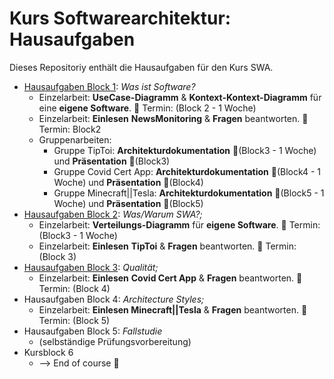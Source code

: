 # Kurs Softwarearchitektur: Hausaufgaben
Dieses Repositoriy enthält die Hausaufgaben für den Kurs SWA.

- [Hausaufgaben Block 1](/block1.md): *Was ist Software?*
  - Einzelarbeit: **UseCase-Diagramm** & **Kontext-Kontext-Diagramm** für eine **eigene Software**. :calendar: Termin: (Block 2 - 1 Woche)
  - Einzelarbeit: **Einlesen** **NewsMonitoring** & **Fragen** beantworten. :calendar: Termin: Block2
  - Gruppenarbeiten:
    - Gruppe TipToi: **Architekturdokumentation** :calendar:(Block3 - 1 Woche) und **Präsentation** :calendar:(Block3)
    - Gruppe Covid Cert App: **Architekturdokumentation** :calendar:(Block4 - 1 Woche) und **Präsentation** :calendar:(Block4)
    - Gruppe Minecraft||Tesla: **Architekturdokumentation** :calendar:(Block5 - 1 Woche) und **Präsentation** :calendar:(Block5)
- [Hausaufgaben Block 2](/block2.md): *Was/Warum SWA?;* 
  - Einzelarbeit: **Verteilungs-Diagramm** für **eigene Software**. :calendar: Termin: (Block3 - 1 Woche)
  - Einzelarbeit: **Einlesen** **TipToi** & **Fragen** beantworten. :calendar: Termin: (Block 3)
- [Hausaufgaben Block 3](/block3.md): *Qualität;*
  - Einzelarbeit: **Einlesen** **Covid Cert App** & **Fragen** beantworten. :calendar: Termin: (Block 4)
- Hausaufgaben Block 4: *Architecture Styles;*
  - Einzelarbeit: **Einlesen Minecraft||Tesla** & **Fragen** beantworten. :calendar: Termin: (Block 5)
- Hausaufgaben Block 5: *Fallstudie* 
  - (selbständige Prüfungsvorbereitung)
- Kursblock 6 
  - --> End of course :partying_face:
